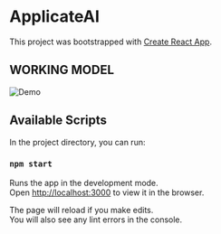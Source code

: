 # ApplicateAI

This project was bootstrapped with [Create React App](https://github.com/facebook/create-react-app).

## WORKING MODEL
![Demo](demo.gif)

 
## Available Scripts

In the project directory, you can run:

### `npm start`

Runs the app in the development mode.\
Open [http://localhost:3000](http://localhost:3000) to view it in the browser.

The page will reload if you make edits.\
You will also see any lint errors in the console.


